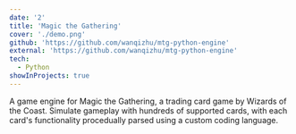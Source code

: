 ```yaml
---
date: '2'
title: 'Magic the Gathering'
cover: './demo.png'
github: 'https://github.com/wanqizhu/mtg-python-engine'
external: 'https://github.com/wanqizhu/mtg-python-engine'
tech:
  - Python
showInProjects: true
---
```


A game engine for Magic the Gathering, a trading card game by Wizards of the Coast. Simulate gameplay with hundreds of supported cards, with each card's functionality procedually parsed using a custom coding language.
